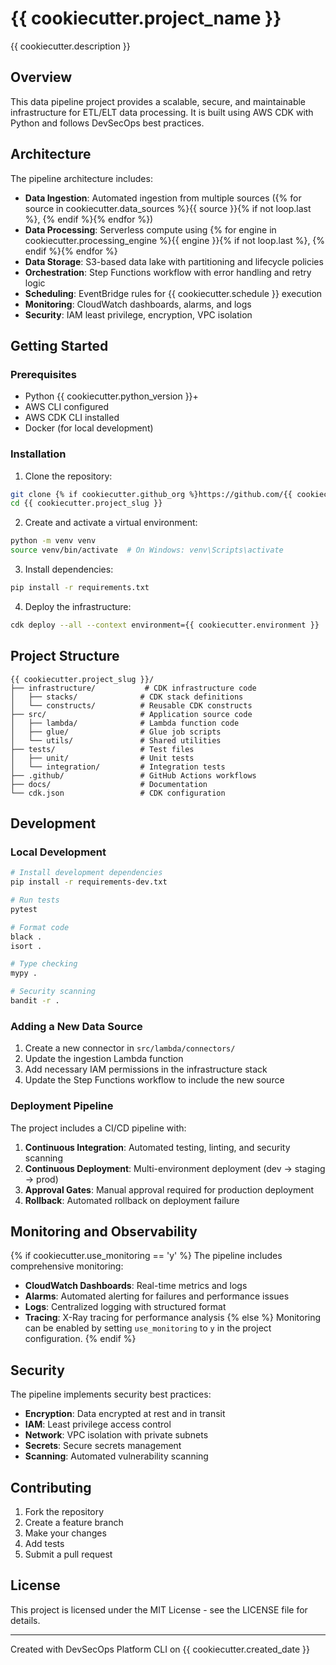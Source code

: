# {{ cookiecutter.project_name }}

{{ cookiecutter.description }}

## Overview

This data pipeline project provides a scalable, secure, and maintainable infrastructure for ETL/ELT data processing. It is built using AWS CDK with Python and follows DevSecOps best practices.

## Architecture

The pipeline architecture includes:

- **Data Ingestion**: Automated ingestion from multiple sources ({% for source in cookiecutter.data_sources %}{{ source }}{% if not loop.last %}, {% endif %}{% endfor %})
- **Data Processing**: Serverless compute using {% for engine in cookiecutter.processing_engine %}{{ engine }}{% if not loop.last %}, {% endif %}{% endfor %}
- **Data Storage**: S3-based data lake with partitioning and lifecycle policies
- **Orchestration**: Step Functions workflow with error handling and retry logic
- **Scheduling**: EventBridge rules for {{ cookiecutter.schedule }} execution
- **Monitoring**: CloudWatch dashboards, alarms, and logs
- **Security**: IAM least privilege, encryption, VPC isolation

## Getting Started

### Prerequisites

- Python {{ cookiecutter.python_version }}+
- AWS CLI configured
- AWS CDK CLI installed
- Docker (for local development)

### Installation

1. Clone the repository:
```bash
git clone {% if cookiecutter.github_org %}https://github.com/{{ cookiecutter.github_org }}/{{ cookiecutter.project_slug }}{% else %}[repository-url]{% endif %}
cd {{ cookiecutter.project_slug }}
```

2. Create and activate a virtual environment:
```bash
python -m venv venv
source venv/bin/activate  # On Windows: venv\Scripts\activate
```

3. Install dependencies:
```bash
pip install -r requirements.txt
```

4. Deploy the infrastructure:
```bash
cdk deploy --all --context environment={{ cookiecutter.environment }}
```

## Project Structure

```
{{ cookiecutter.project_slug }}/
├── infrastructure/           # CDK infrastructure code
│   ├── stacks/              # CDK stack definitions
│   └── constructs/          # Reusable CDK constructs
├── src/                     # Application source code
│   ├── lambda/              # Lambda function code
│   ├── glue/                # Glue job scripts
│   └── utils/               # Shared utilities
├── tests/                   # Test files
│   ├── unit/                # Unit tests
│   └── integration/         # Integration tests
├── .github/                 # GitHub Actions workflows
├── docs/                    # Documentation
└── cdk.json                 # CDK configuration
```

## Development

### Local Development

```bash
# Install development dependencies
pip install -r requirements-dev.txt

# Run tests
pytest

# Format code
black .
isort .

# Type checking
mypy .

# Security scanning
bandit -r .
```

### Adding a New Data Source

1. Create a new connector in `src/lambda/connectors/`
2. Update the ingestion Lambda function
3. Add necessary IAM permissions in the infrastructure stack
4. Update the Step Functions workflow to include the new source

### Deployment Pipeline

The project includes a CI/CD pipeline with:

1. **Continuous Integration**: Automated testing, linting, and security scanning
2. **Continuous Deployment**: Multi-environment deployment (dev → staging → prod)
3. **Approval Gates**: Manual approval required for production deployment
4. **Rollback**: Automated rollback on deployment failure

## Monitoring and Observability

{% if cookiecutter.use_monitoring == 'y' %}
The pipeline includes comprehensive monitoring:

- **CloudWatch Dashboards**: Real-time metrics and logs
- **Alarms**: Automated alerting for failures and performance issues
- **Logs**: Centralized logging with structured format
- **Tracing**: X-Ray tracing for performance analysis
{% else %}
Monitoring can be enabled by setting `use_monitoring` to `y` in the project configuration.
{% endif %}

## Security

The pipeline implements security best practices:

- **Encryption**: Data encrypted at rest and in transit
- **IAM**: Least privilege access control
- **Network**: VPC isolation with private subnets
- **Secrets**: Secure secrets management
- **Scanning**: Automated vulnerability scanning

## Contributing

1. Fork the repository
2. Create a feature branch
3. Make your changes
4. Add tests
5. Submit a pull request

## License

This project is licensed under the MIT License - see the LICENSE file for details.

---

Created with DevSecOps Platform CLI on {{ cookiecutter.created_date }}
